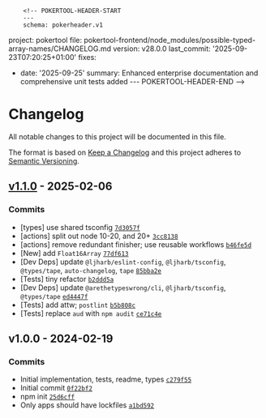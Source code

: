         <!-- POKERTOOL-HEADER-START
        ---
        schema: pokerheader.v1
project: pokertool
file: pokertool-frontend/node_modules/possible-typed-array-names/CHANGELOG.md
version: v28.0.0
last_commit: '2025-09-23T07:20:25+01:00'
fixes:
- date: '2025-09-25'
  summary: Enhanced enterprise documentation and comprehensive unit tests added
        ---
        POKERTOOL-HEADER-END -->
# Changelog

All notable changes to this project will be documented in this file.

The format is based on [Keep a Changelog](https://keepachangelog.com/en/1.0.0/)
and this project adheres to [Semantic Versioning](https://semver.org/spec/v2.0.0.html).

## [v1.1.0](https://github.com/ljharb/possible-typed-array-names/compare/v1.0.0...v1.1.0) - 2025-02-06

### Commits

- [types] use shared tsconfig [`7d3057f`](https://github.com/ljharb/possible-typed-array-names/commit/7d3057f723d221c032951e618f45ad9044cae80d)
- [actions] split out node 10-20, and 20+ [`3cc8138`](https://github.com/ljharb/possible-typed-array-names/commit/3cc81385d6af59c096475080d76a4c78e6fef664)
- [actions] remove redundant finisher; use reusable workflows [`b46fe5d`](https://github.com/ljharb/possible-typed-array-names/commit/b46fe5d2d47054922f7be81acc0f3c2b7882ddab)
- [New] add `Float16Array` [`77df613`](https://github.com/ljharb/possible-typed-array-names/commit/77df61313d3491acfd23da0d4452673cca476644)
- [Dev Deps] update `@ljharb/eslint-config`, `@ljharb/tsconfig`, `@types/tape`, `auto-changelog`, `tape` [`85bba2e`](https://github.com/ljharb/possible-typed-array-names/commit/85bba2e359add86b19ef058d4a0560d369bf55a2)
- [Tests] tiny refactor [`b2ddd5a`](https://github.com/ljharb/possible-typed-array-names/commit/b2ddd5a9bc86b63631d9f2c17f21f0503492dbb3)
- [Dev Deps] update `@arethetypeswrong/cli`, `@ljharb/tsconfig`, `@types/tape` [`ed4447f`](https://github.com/ljharb/possible-typed-array-names/commit/ed4447f9ef1ad8657186282140a74ab474240d4e)
- [Tests] add attw; `postlint` [`b5b808c`](https://github.com/ljharb/possible-typed-array-names/commit/b5b808cebf0bc0bdb8636f4981cc8ffabb58bbbb)
- [Tests] replace `aud` with `npm audit` [`ce71c4e`](https://github.com/ljharb/possible-typed-array-names/commit/ce71c4e993e03b41034a4ca96fb8531dd8b8cc14)

## v1.0.0 - 2024-02-19

### Commits

- Initial implementation, tests, readme, types [`c279f55`](https://github.com/ljharb/possible-typed-array-names/commit/c279f550021896afa50c1169b3111618a96cf898)
- Initial commit [`0f22bf2`](https://github.com/ljharb/possible-typed-array-names/commit/0f22bf24d16fc8ea29483ed7ed378afb3758a4df)
- npm init [`25d6cff`](https://github.com/ljharb/possible-typed-array-names/commit/25d6cffe4091921e4e210704dabed37ae3d7b261)
- Only apps should have lockfiles [`a1bd592`](https://github.com/ljharb/possible-typed-array-names/commit/a1bd592fa037430d401b1d6d26cfea2c2d6789db)

